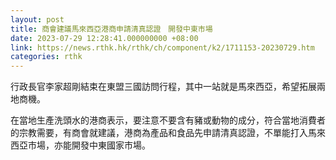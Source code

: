 ```yaml
---
layout: post
title: 商會建議馬來西亞港商申請清真認證　開發中東市場
date: 2023-07-29 12:28:41.000000000 +08:00
link: https://news.rthk.hk/rthk/ch/component/k2/1711153-20230729.htm
categories: rthk
---
```


行政長官李家超剛結束在東盟三國訪問行程，其中一站就是馬來西亞，希望拓展兩地商機。

在當地生產洗頭水的港商表示，要注意不要含有豬或動物的成分，符合當地消費者的宗教需要，有商會就建議，港商為產品和食品先申請清真認證，不單能打入馬來西亞市場，亦能開發中東國家市場。
